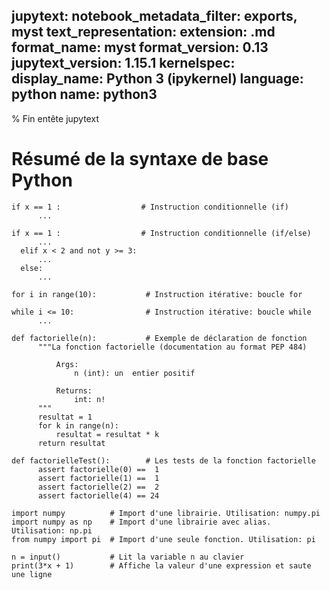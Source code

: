 
jupytext:
  notebook_metadata_filter: exports, myst
  text_representation:
    extension: .md
    format_name: myst
    format_version: 0.13
    jupytext_version: 1.15.1
kernelspec:
  display_name: Python 3 (ipykernel)
  language: python
  name: python3
---
% Fin entête jupytext
# Résumé de la syntaxe de base Python

```
if x == 1 :                  # Instruction conditionnelle (if)
      ...
```
```
if x == 1 :                  # Instruction conditionnelle (if/else)
      ...
  elif x < 2 and not y >= 3:
      ...
  else:
      ...
```
```
for i in range(10):           # Instruction itérative: boucle for
```
```
while i <= 10:                # Instruction itérative: boucle while
      ...
```
```
def factorielle(n):           # Exemple de déclaration de fonction
      """La fonction factorielle (documentation au format PEP 484)

          Args:
              n (int): un  entier positif

          Returns:
              int: n!
      """
      resultat = 1
      for k in range(n):
          resultat = resultat * k
      return resultat
```
```
def factorielleTest():        # Les tests de la fonction factorielle
      assert factorielle(0) ==  1
      assert factorielle(1) ==  1
      assert factorielle(2) ==  2
      assert factorielle(4) == 24
```
```
import numpy          # Import d'une librairie. Utilisation: numpy.pi
import numpy as np    # Import d'une librairie avec alias. Utilisation: np.pi
from numpy import pi  # Import d'une seule fonction. Utilisation: pi
```
```
n = input()           # Lit la variable n au clavier
print(3*x + 1)        # Affiche la valeur d'une expression et saute une ligne
```

